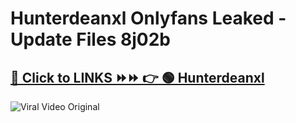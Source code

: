 
 # Hunterdeanxl Onlyfans Leaked - Update Files 8j02b

## <h2><a href="https://clipsfans.com/Hunterdeanxl&ref=git">🔗 Click to LINKS ⏩⏩ 👉 🟢 Hunterdeanxl </a></h2>

<a href="https://clipsfans.com/Hunterdeanxl&ref=git" rel="nofollow" data-target="animated-image.originalLink"><img src="https://i.ibb.co.com/xMMVF88/686577567.gif" alt="Viral Video Original" style="max-width: 100%; display: inline-block;" data-target="animated-image.originalImage"></a>


